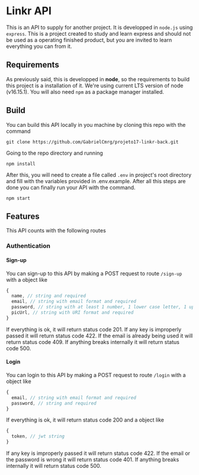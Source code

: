 # Linkr API

This is an API to supply for another project. It is developped in `node.js` using `express`. This is a project created to study and learn express and should not be used as a operating finished product, but you are invited to learn everything you can from it.

## Requirements

As previously said, this is developped in **node**, so the requirements to build this project is a installation of it. We're using current LTS version of node (v16.15.1). You will also need `npm` as a package manager installed.

## Build

You can build this API locally in you machine by cloning this repo with the command

```shell
git clone https://github.com/GabrielCmrg/projeto17-linkr-back.git
```

Going to the repo directory and running

```shell
npm install
```

After this, you will need to create a file called `.env` in project's root directory and fill with the variables provided in .env.example. After all this steps are done you can finally run your API with the command.

```shell
npm start
```

## Features

This API counts with the following routes

### Authentication

#### Sign-up

You can sign-up to this API by making a POST request to route `/sign-up` with a object like

```js
{
  name, // string and required
  email, // string with email format and required
  password, // string with at least 1 number, 1 lower case letter, 1 upper case letter, 1 symbol between *!@$%^&(){}[\]:;<>,.?/~_+-=|, at least 8 characters, at most 32 and it is required
  picUrl, // string with URI format and required
}
```

If everything is ok, it will return status code 201. If any key is improperly passed it will return status code 422. If the email is already being used it will return status code 409. If anything breaks internally it will return status code 500.

#### Login

You can login to this API by making a POST request to route `/login` with a object like

```js
{
  email, // string with email format and required
  password, // string and required
}
```

If everything is ok, it will return status code 200 and a object like

```js
{
  token, // jwt string
}
```

If any key is improperly passed it will return status code 422. If the email or the password is wrong it will return status code 401. If anything breaks internally it will return status code 500.
